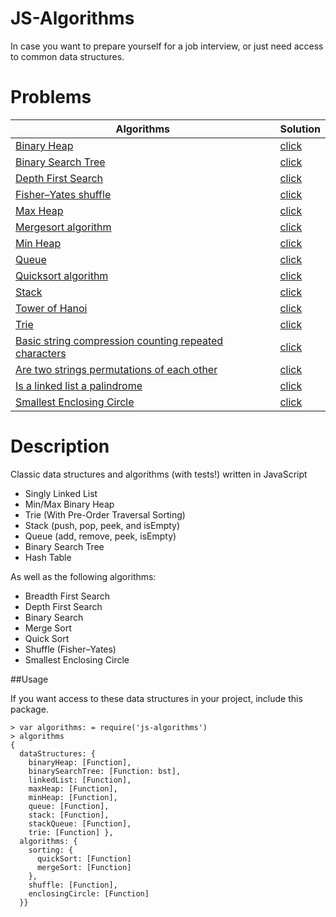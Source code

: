 
JS-Algorithms
=============

In case you want to prepare yourself for a job interview, or just need access to common data structures.


# Problems

| Algorithms                                                               | Solution                                                                                                                     |
|--------------------------------------------------------------------------|-----------------------------------------------------------------------------------------------------|
| [Binary Heap](http://en.wikipedia.org/wiki/Binary_heap)                   | [click](https://github.com/duereg/js-algorithms/blob/master/lib/dataStructures/binaryHeap.js)                               |
| [Binary Search Tree](http://en.wikipedia.org/wiki/Binary_search_tree)     | [click](https://github.com/duereg/js-algorithms/blob/master/lib/dataStructures/binarySearchTree.js)  |
| [Depth First Search](http://en.wikipedia.org/wiki/Depth-first_search)    | [click](https://github.com/duereg/js-algorithms/blob/master/lib/algorithms/4-searching/depthFirstSearch.js) |
| [Fisher–Yates shuffle](http://en.wikipedia.org/wiki/Fisher%E2%80%93Yates_shuffle) | [click](https://github.com/duereg/js-algorithms/blob/master/lib/algorithms/1-strings/shuffle.js) |
| [Max Heap](http://en.wikipedia.org/wiki/Binary_heap)                      | [click](https://github.com/duereg/js-algorithms/blob/master/lib/dataStructures/maxHeap.js) |
| [Mergesort algorithm](https://en.wikipedia.org/wiki/Merge_sort)          | [click](https://github.com/duereg/js-algorithms/blob/master/lib/algorithms/11-sorting/mergeSort.js) |
| [Min Heap](http://en.wikipedia.org/wiki/Binary_heap)                      | [click](https://github.com/duereg/js-algorithms/blob/master/lib/dataStructures/minHeap.js) |
| [Queue](http://en.wikipedia.org/wiki/Queue_%28abstract_data_type%29)      | [click](https://github.com/duereg/js-algorithms/blob/master/lib/dataStructures/queue.js)  |
| [Quicksort algorithm](http://en.wikipedia.org/wiki/Quicksort)            | [click](https://github.com/duereg/js-algorithms/blob/master/lib/algorithms/11-sorting/quickSort.js) |
| [Stack](http://en.wikipedia.org/wiki/Stack_%28abstract_data_type%29)      | [click](https://github.com/duereg/js-algorithms/blob/master/lib/dataStructures/stack.js)  |
| [Tower of Hanoi](http://en.wikipedia.org/wiki/Tower_of_Hanoi)            | [click](https://github.com/duereg/js-algorithms/blob/master/lib/algorithms/3-stacks/hanoi.js) |
| [Trie](http://en.wikipedia.org/wiki/Trie)                                 | [click](https://github.com/duereg/js-algorithms/blob/master/lib/dataStructures/trie.js)  |
| [Basic string compression counting repeated characters](http://codereview.stackexchange.com/questions/65335/basic-string-compression-counting-repeated-characters) | [click](https://github.com/duereg/js-algorithms/blob/master/lib/algorithms/1-strings/compress.js) |
| [Are two strings permutations of each other](http://stackoverflow.com/questions/2131997/checking-if-two-strings-are-permutations-of-each-other) | [click](https://github.com/duereg/js-algorithms/blob/master/lib/algorithms/1-strings/permutation.js) |
| [Is a linked list a palindrome](http://www.geeksforgeeks.org/function-to-check-if-a-singly-linked-list-is-palindrome/) | [click](https://github.com/duereg/js-algorithms/blob/master/lib/algorithms/2-linkedLists/palindrome.js) |
| [Smallest Enclosing Circle](https://www.nayuki.io/page/smallest-enclosing-circle) | [click](https://github.com/duereg/js-algorithms/blob/master/lib/algorithms/4-searching/smallestEnclosingCircle.js)  |

# Description

Classic data structures and algorithms (with tests!) written in JavaScript

* Singly Linked List
* Min/Max Binary Heap
* Trie (With Pre-Order Traversal Sorting)
* Stack (push, pop, peek, and isEmpty)
* Queue (add, remove, peek, isEmpty)
* Binary Search Tree
* Hash Table

As well as the following algorithms:

* Breadth First Search
* Depth First Search
* Binary Search
* Merge Sort
* Quick Sort
* Shuffle (Fisher–Yates)
* Smallest Enclosing Circle

##Usage

If you want access to these data structures in your project, include this package.

```shell
> var algorithms: = require('js-algorithms')
> algorithms
{
  dataStructures: {
    binaryHeap: [Function],
    binarySearchTree: [Function: bst],
    linkedList: [Function],
    maxHeap: [Function],
    minHeap: [Function],
    queue: [Function],
    stack: [Function],
    stackQueue: [Function],
    trie: [Function] },
  algorithms: {
    sorting: {
      quickSort: [Function]
      mergeSort: [Function]
    },
    shuffle: [Function],
    enclosingCircle: [Function]
  }}
```
